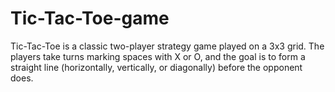 # Tic-Tac-Toe-game
Tic-Tac-Toe is a classic two-player strategy game played on a 3x3 grid. The players take turns marking spaces with X or O, and the goal is to form a straight line (horizontally, vertically, or diagonally) before the opponent does.
